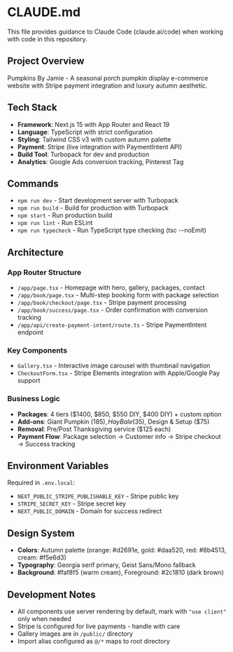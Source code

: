 # CLAUDE.md

This file provides guidance to Claude Code (claude.ai/code) when working with code in this repository.

## Project Overview
Pumpkins By Jamie - A seasonal porch pumpkin display e-commerce website with Stripe payment integration and luxury autumn aesthetic.

## Tech Stack
- **Framework**: Next.js 15 with App Router and React 19
- **Language**: TypeScript with strict configuration
- **Styling**: Tailwind CSS v3 with custom autumn palette
- **Payment**: Stripe (live integration with PaymentIntent API)
- **Build Tool**: Turbopack for dev and production
- **Analytics**: Google Ads conversion tracking, Pinterest Tag

## Commands
- `npm run dev` - Start development server with Turbopack
- `npm run build` - Build for production with Turbopack
- `npm start` - Run production build
- `npm run lint` - Run ESLint
- `npm run typecheck` - Run TypeScript type checking (tsc --noEmit)

## Architecture

### App Router Structure
- `/app/page.tsx` - Homepage with hero, gallery, packages, contact
- `/app/book/page.tsx` - Multi-step booking form with package selection
- `/app/book/checkout/page.tsx` - Stripe payment processing
- `/app/book/success/page.tsx` - Order confirmation with conversion tracking
- `/app/api/create-payment-intent/route.ts` - Stripe PaymentIntent endpoint

### Key Components
- `Gallery.tsx` - Interactive image carousel with thumbnail navigation
- `CheckoutForm.tsx` - Stripe Elements integration with Apple/Google Pay support

### Business Logic
- **Packages**: 4 tiers ($1400, $850, $550 DIY, $400 DIY) + custom option
- **Add-ons**: Giant Pumpkin ($185), Hay Bale ($35), Design & Setup ($75)
- **Removal**: Pre/Post Thanksgiving service ($125 each)
- **Payment Flow**: Package selection → Customer info → Stripe checkout → Success tracking

## Environment Variables
Required in `.env.local`:
- `NEXT_PUBLIC_STRIPE_PUBLISHABLE_KEY` - Stripe public key
- `STRIPE_SECRET_KEY` - Stripe secret key
- `NEXT_PUBLIC_DOMAIN` - Domain for success redirect

## Design System
- **Colors**: Autumn palette (orange: #d2691e, gold: #daa520, red: #8b4513, cream: #f5e6d3)
- **Typography**: Georgia serif primary, Geist Sans/Mono fallback
- **Background**: #faf8f5 (warm cream), Foreground: #2c1810 (dark brown)

## Development Notes
- All components use server rendering by default, mark with `"use client"` only when needed
- Stripe is configured for live payments - handle with care
- Gallery images are in `/public/` directory
- Import alias configured as `@/*` maps to root directory